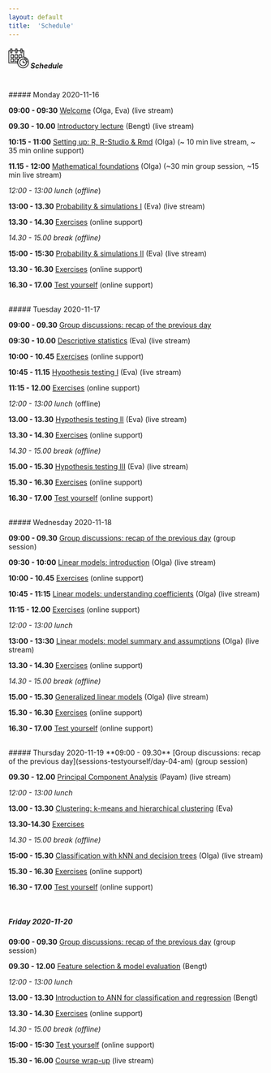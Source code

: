 ```yaml
---
layout: default
title:  'Schedule'
---
```


##### <img border="0" src="icons/schedule-02.svg" width="40" height="40"> Schedule
<br/>
##### Monday 2020-11-16

**09:00 - 09:30** [Welcome](session-welcome/welcome) (Olga, Eva) (live stream)

**09.30 - 10.00** [Introductory lecture](session-intro2/intro2.html) (Bengt) (live stream)

**10:15 - 11:00** [Setting up: R, R-Studio & Rmd](session-setup/setup) (Olga) (~ 10 min live stream, ~ 35 min online support)

**11.15 - 12:00** [Mathematical foundations](https://jamboard.google.com/d/10iDALt33eDvA-SHTt-tc5m88zK7ftvUFMgNc42biZx8/edit?usp=sharing) (Olga) (~30 min group session, ~15 min live stream)


*12:00 - 13:00 lunch* (*offline*)

**13:00 - 13.30** [Probability & simulations I](sessions-probdescinfe/session-probability) (Eva) (live stream)

**13.30 - 14.30** [Exercises](sessions-probdescinfe/session-probability#exercises-discrete-random-variables) (online support)

*14.30 - 15.00 break (offline)*

**15:00 - 15:30** [Probability & simulations II](sessions-probdescinfe/session-probability#continuous-random-variable) (Eva) (live stream)

**13.30 - 16.30** [Exercises](sessions-probdescinfe/session-probability#exercises-continuous-random-variables) (online support)

**16.30 - 17.00** [Test yourself](https://forms.gle/XjKA5EugBYvisYJr7) (online support)

<br/>
##### Tuesday 2020-11-17

**09:00 - 09.30** [Group discussions: recap of the previous day](sessions-testyourself/day-02-am)

**09:30 - 10.00** [Descriptive statistics](sessions-probdescinfe/session-descstats) (Eva) (live stream)

**10:00 - 10.45** [Exercises](sessions-probdescinfe/session-descstats#exercises-descriptive-statistics) (online support)

**10:45 - 11.15** [Hypothesis testing I](sessions-probdescinfe/session-inference) (Eva) (live stream)

**11:15 - 12.00** [Exercises](sessions-probdescinfe/session-inference.html#exercises-hypothesis-tests-resampling) (online support)

*12:00 - 13:00 lunch* (offline)

**13.00 - 13.30** [Hypothesis testing II](sessions-probdescinfe/session-inference#parametric-tests) (Eva) (live stream)

**13.30 - 14.30** [Exercises](sessions-probdescinfe/session-inference#exercises-hypothesis-tests-parametric) (online support)

*14.30 - 15.00 break (offline)*

**15.00 - 15.30** [Hypothesis testing III](sessions-probdescinfe/session-inference#point-and-interval-estimates) (Eva) (live stream)

**15.30 - 16.30** [Exercises](sessions-probdescinfe/session-inference#exercises-interval-estimates) (online support)

**16.30 - 17.00** [Test yourself](https://forms.gle/qYef4p6HwD68D6rJ7) (online support)

<br/>
##### Wednesday 2020-11-18

**09:00 - 09.30** [Group discussions: recap of the previous day](sessions-testyourself/day-03-am) (group session)

**09:30 - 10:00** [Linear models: introduction](https://olgadet.github.io/bookdown-mlbiostatistics/introduction-to-linear-models.html) (Olga) (live stream)

**10:00 - 10.45** [Exercises](https://olgadet.github.io/bookdown-mlbiostatistics/introduction-to-linear-models.html#exercises-linear-models-i) (online support)

**10:45 - 11:15** [Linear models: understanding coefficients](https://olgadet.github.io/bookdown-mlbiostatistics/regression-coefficients.html) (Olga) (live stream)

**11:15 - 12.00** [Exercises](https://olgadet.github.io/bookdown-mlbiostatistics/regression-coefficients.html#exercises-linear-models-ii) (online support)

*12:00 - 13:00 lunch*

**13:00 - 13:30** [Linear models: model summary and assumptions](https://olgadet.github.io/bookdown-mlbiostatistics/model-summary-assumptions.html) (Olga) (live stream)

**13.30 - 14.30** [Exercises](https://olgadet.github.io/bookdown-mlbiostatistics/model-summary-assumptions.html#exercises-linear-models-iii) (online support)

*14.30 - 15.00 break (offline)*

**15.00 - 15.30** [Generalized linear models](https://olgadet.github.io/bookdown-mlbiostatistics/generalized-linear-models.html) (Olga) (live stream)

**15.30 - 16.30** [Exercises](https://olgadet.github.io/bookdown-mlbiostatistics/generalized-linear-models.html#exercises-glms) (online support)

**16.30 - 17.00** [Test yourself](https://docs.google.com/forms/d/e/1FAIpQLSfho2fsTq1rMFex_Fra9lMR9sqoF7l44f-OBYg-j2axicJkqg/viewform?usp=sf_link) (online support)

<br/>
##### Thursday 2020-11-19
**09:00 - 09.30** [Group discussions: recap of the previous day](sessions-testyourself/day-04-am) (group session)

**09.30 - 12.00** [Principal Component Analysis](https://payamemami.github.io/pca_basics/) (Payam) (live stream)

*12:00 - 13:00 lunch*

**13.00 - 13.30** [Clustering: k-means and hierarchical clustering](sessions-probdescinfe/session-clustering) (Eva)

**13.30-14.30** [Exercises](sessions-probdescinfe/session-clustering.html#exercises-clustering)

*14.30 - 15.00 break (offline)*

**15:00 - 15.30** [Classification with kNN and decision trees](https://olgadet.github.io/bookdown-mlbiostatistics/classification-with-knn-and-decision-trees.html) (Olga) (live stream)

**15.30 - 16.30** [Exercises](https://olgadet.github.io/bookdown-mlbiostatistics/classification-with-knn-and-decision-trees.html#exercises-classification) (online support)

**16.30 - 17.00** [Test yourself](https://docs.google.com/forms/d/e/1FAIpQLSeJ3keDHM6oDwDj-JBjVc6mY_yA0CGYOpJpbtcs14l-lmVV-Q/viewform?usp=sf_link) (online support)

<br/>

##### Friday 2020-11-20
**09:00 - 09.30** [Group discussions: recap of the previous day](sessions-testyourself/day-05-am) (group session)

**09.30 - 12.00** [Feature selection & model evaluation](session-regularization/session-regularization) (Bengt)

*12:00 - 13:00 lunch*

**13.00 - 13.30** [Introduction to ANN for classification and regression](session-ann/session-ann) (Bengt)

**13.30 - 14.30** [Exercises](https://olgadet.github.io/bookdown-mlbiostatistics/ann-regression-and-classification.html) (online support)

*14.30 - 15.00 break (offline)*

**15:00 - 15:30** [Test yourself](https://docs.google.com/forms/d/e/1FAIpQLSclULhwNzB0v7V4fVfS9KGe3JLp7WEY5ZWZq1WkP8D--YG2JA/viewform?usp=sf_link) (online support)

**15.30 - 16.00** [Course wrap-up](https://docs.google.com/forms/d/e/1FAIpQLSffJNwmSt6vr-LMuH0gmEXk6fjUjpONkZ7tI5QHGlwJLYowdQ/viewform?usp=sf_link) (live stream)


<br/><br/>
